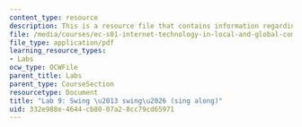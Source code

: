 ```yaml
---
content_type: resource
description: This is a resource file that contains information regarding lab 9.
file: /media/courses/ec-s01-internet-technology-in-local-and-global-communities-spring-2005-summer-2005/332e988e4644cb8007a28cc79cd65971_MITEC_S01S05_swing_swin.pdf
file_type: application/pdf
learning_resource_types:
- Labs
ocw_type: OCWFile
parent_title: Labs
parent_type: CourseSection
resourcetype: Document
title: "Lab 9: Swing \u2013 swing\u2026 (sing along)"
uid: 332e988e-4644-cb80-07a2-8cc79cd65971
---
```

